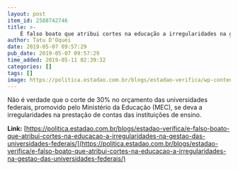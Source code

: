 ```yaml
---
layout: post
item_id: 2588742746
title: >-
    É falso boato que atribui cortes na educação a irregularidades na gestão das universidades federais
author: Tatu D'Oquei
date: 2019-05-07 09:57:29
pub_date: 2019-05-07 09:57:29
time_added: 2019-05-11 02:39:32
categories: []
tags: []
image: https://politica.estadao.com.br/blogs/estadao-verifica/wp-content/uploads/sites/690/2019/05/UFF.jpg
---
```


Não é verdade que o corte de 30% no orçamento das universidades federais, promovido pelo Ministério da Educação (MEC), se deva a irregularidades na prestação de contas das instituições de ensino.

**Link:** [https://politica.estadao.com.br/blogs/estadao-verifica/e-falso-boato-que-atribui-cortes-na-educacao-a-irregularidades-na-gestao-das-universidades-federais/](https://politica.estadao.com.br/blogs/estadao-verifica/e-falso-boato-que-atribui-cortes-na-educacao-a-irregularidades-na-gestao-das-universidades-federais/)

